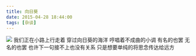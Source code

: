 ```yaml
---
title: 向日葵
date: 2015-04-28 18:44:00
tags: [杂谈]
---
```

<a data-fancybox="gallery" href="P002.jpg"><img src="P002.jpg"></a>
我们正在小路上行走着
穿过向日葵的海洋
哼唱着不成曲的小调
有名的也罢 无名的也罢
也许下一句接不上也没有关系
只是想要单纯的将思念传达给远方
